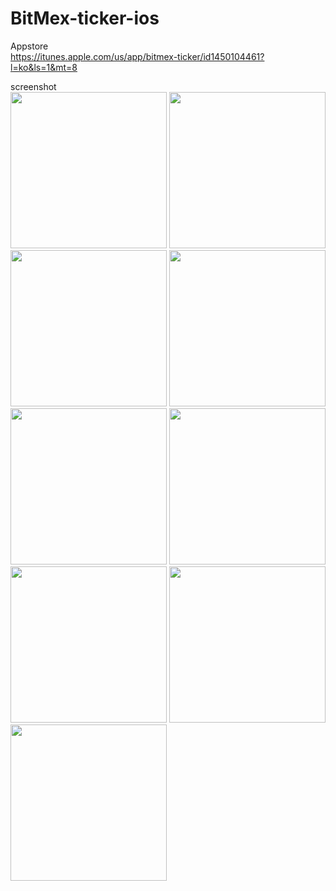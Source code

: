 # BitMex-ticker-ios

Appstore
<br>
https://itunes.apple.com/us/app/bitmex-ticker/id1450104461?l=ko&ls=1&mt=8

screenshot
<br>
<img src='https://github.com/iveinvalue/BitMex-ticker-ios/blob/master/resource/screenshot/old/0.jpg' width='250px'/>
<img src='https://github.com/iveinvalue/BitMex-ticker-ios/blob/master/resource/screenshot/old/1.jpg' width='250px'/>
<img src='https://github.com/iveinvalue/BitMex-ticker-ios/blob/master/resource/screenshot/old/2.jpg' width='250px'/>
<img src='https://github.com/iveinvalue/BitMex-ticker-ios/blob/master/resource/screenshot/old/3.jpg' width='250px'/>
<img src='https://github.com/iveinvalue/BitMex-ticker-ios/blob/master/resource/screenshot/old/4.jpg' width='250px'/>
<img src='https://github.com/iveinvalue/BitMex-ticker-ios/blob/master/resource/screenshot/plus/_1.png' width='250px'/>
<img src='https://github.com/iveinvalue/BitMex-ticker-ios/blob/master/resource/screenshot/plus/_2.png' width='250px'/>
<img src='https://github.com/iveinvalue/BitMex-ticker-ios/blob/master/resource/screenshot/plus/_3.png' width='250px'/>
<img src='https://github.com/iveinvalue/BitMex-ticker-ios/blob/master/resource/screenshot/plus/_4.png' width='250px'/>

